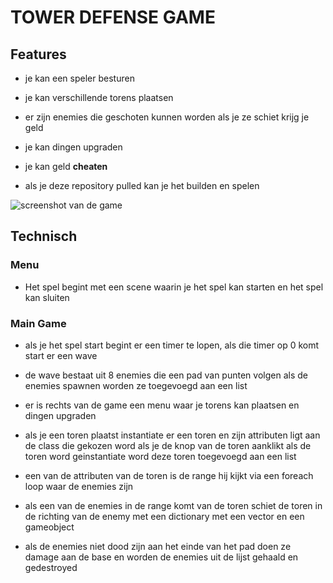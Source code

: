 # **TOWER DEFENSE GAME**


## Features
- je kan een speler besturen

- je kan verschillende torens plaatsen

- er zijn enemies die geschoten kunnen worden 
als je ze schiet krijg je geld

- je kan dingen upgraden

- je kan geld  **cheaten**

- als je deze repository pulled kan je het builden en spelen

![screenshot van de game](screenshot.png)

## Technisch
### Menu
- Het spel begint met een scene waarin je het spel kan starten en het spel kan sluiten

### Main Game
- als je het spel start begint er een timer te lopen, als die timer op 0 komt start er een wave

- de wave bestaat uit 8 enemies die een pad van punten volgen als de enemies spawnen worden ze toegevoegd aan een list

- er is rechts van de game een menu waar je torens kan plaatsen en dingen upgraden

- als je een toren plaatst instantiate er een toren en zijn attributen ligt aan de class die gekozen word als je de knop van de toren aanklikt
als de toren word geinstantiate word deze toren toegevoegd aan een list

- een van de attributen van de toren is de range hij kijkt via een foreach loop waar de enemies zijn

- als een van de enemies in de range komt van de toren schiet de toren in de richting van de enemy met een dictionary met een vector en een gameobject

- als de enemies niet dood zijn aan het einde van het pad doen ze damage aan de base en worden de enemies uit de lijst gehaald en gedestroyed
